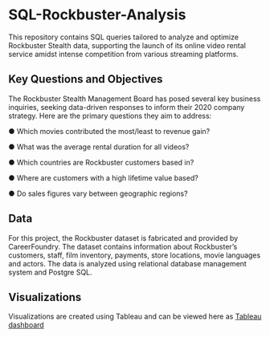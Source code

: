 # SQL-Rockbuster-Analysis
This repository contains SQL queries tailored to analyze and optimize Rockbuster Stealth data, supporting the launch of its online video rental service amidst intense competition from various streaming platforms.


## **Key Questions and Objectives**

The Rockbuster Stealth Management Board has posed several key business inquiries, seeking data-driven responses to inform their 2020 company strategy. 
Here are the primary questions they aim to address:

● Which movies contributed the most/least to revenue gain?

● What was the average rental duration for all videos?

● Which countries are Rockbuster customers based in?

● Where are customers with a high lifetime value based?

● Do sales figures vary between geographic regions?

## **Data**

For this project, the Rockbuster dataset is fabricated and provided by CareerFoundry. 
The dataset contains information about Rockbuster’s customers, staff, film inventory, payments, store locations, movie languages and actors.
The data is analyzed using relational database management system and Postgre SQL.

## **Visualizations**

Visualizations are created using Tableau and can be viewed here as [Tableau dashboard](https://public.tableau.com/app/profile/usha.bharati.telikicherla/viz/RockbusterStealth_17074281002540/RockbusterStealth-DataAnalysis)
